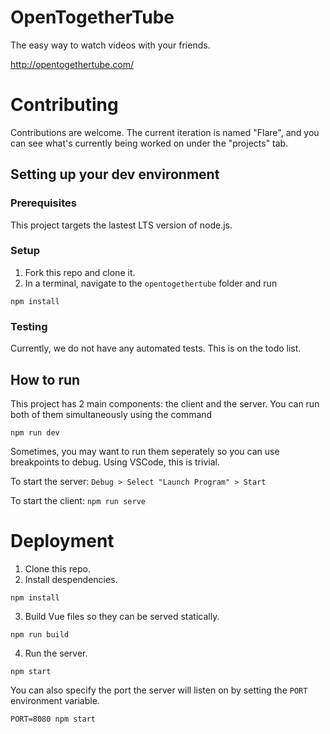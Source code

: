 # OpenTogetherTube

The easy way to watch videos with your friends.

http://opentogethertube.com/

# Contributing

Contributions are welcome. The current iteration is named "Flare", and you can
see what's currently being worked on under the "projects" tab.

## Setting up your dev environment

### Prerequisites

This project targets the lastest LTS version of node.js.

### Setup

1. Fork this repo and clone it.
2. In a terminal, navigate to the `opentogethertube` folder and run
```
npm install
```

### Testing

Currently, we do not have any automated tests. This is on the todo list.

## How to run

This project has 2 main components: the client and the server. You can run
both of them simultaneously using the command
```
npm run dev
```

Sometimes, you may want to run them seperately so you can use breakpoints to
debug. Using VSCode, this is trivial.

To start the server: `Debug > Select "Launch Program" > Start`

To start the client: `npm run serve`


# Deployment

1. Clone this repo.
2. Install despendencies.
```
npm install
```
3. Build Vue files so they can be served statically.
```
npm run build
```
4. Run the server.
```
npm start
```

You can also specify the port the server will listen on by setting the
`PORT` environment variable.

```
PORT=8080 npm start
```

